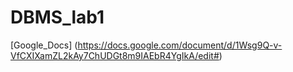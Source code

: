 # DBMS_lab1
[Google_Docs] (https://docs.google.com/document/d/1Wsg9Q-v-VfCXIXamZL2kAy7ChUDGt8m9IAEbR4YgIkA/edit#)

